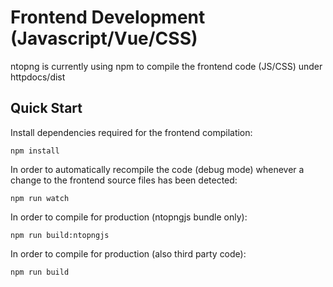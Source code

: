 # Frontend Development (Javascript/Vue/CSS)

ntopng is currently using npm to compile the frontend code (JS/CSS) under httpdocs/dist

## Quick Start

Install dependencies required for the frontend compilation:

```
npm install
```

In order to automatically recompile the code (debug mode) whenever a change to the
frontend source files has been detected:

```
npm run watch
```

In order to compile for production (ntopngjs bundle only):

```
npm run build:ntopngjs
```

In order to compile for production (also third party code):

```
npm run build
```

